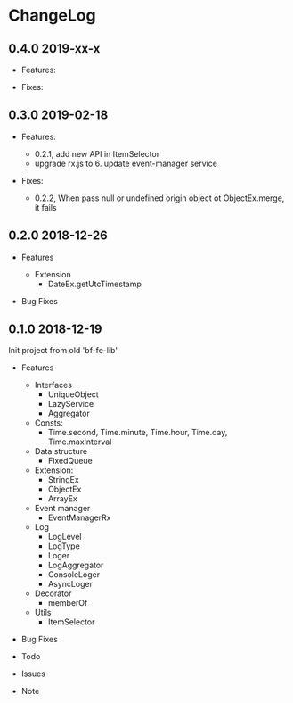 # ChangeLog

## 0.4.0 2019-xx-x

- Features:

- Fixes:

## 0.3.0 2019-02-18

- Features:
  - 0.2.1, add new API in ItemSelector
  - upgrade rx.js to 6. update event-manager service

- Fixes:
  - 0.2.2, When pass null or undefined origin object ot ObjectEx.merge, it fails

## 0.2.0 2018-12-26

- Features
  - Extension
    - DateEx.getUtcTimestamp

- Bug Fixes

## 0.1.0 2018-12-19

Init project from old 'bf-fe-lib'

- Features
  - Interfaces
    - UniqueObject
    - LazyService
    - Aggregator
  - Consts:
    - Time.second, Time.minute, Time.hour, Time.day, Time.maxInterval
  - Data structure
    - FixedQueue
  - Extension:
    - StringEx
    - ObjectEx
    - ArrayEx
  - Event manager
    - EventManagerRx
  - Log
    - LogLevel
    - LogType
    - Loger
    - LogAggregator
    - ConsoleLoger
    - AsyncLoger
  - Decorator
    - memberOf
  - Utils
    - ItemSelector

- Bug Fixes

- Todo

- Issues

- Note
